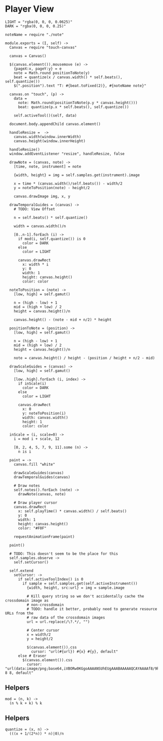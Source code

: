 Player View
===========

    LIGHT = "rgba(0, 0, 0, 0.0625)"
    DARK = "rgba(0, 0, 0, 0.25)"

    noteName = require "./note"

    module.exports = (I, self) ->
      Canvas = require "touch-canvas"

      canvas = Canvas()

      $(canvas.element()).mousemove (e) ->
        {pageX:x, pageY:y} = e
        note = Math.round positionToNote(y)
        beat = quantize(x / canvas.width() * self.beats(), self.quantize())
        $(".position").text "T: #{beat.toFixed(2)}, #{noteName note}"

      canvas.on "touch", (p) ->
        data =
          note: Math.round(positionToNote(p.y * canvas.height()))
          beat: quantize(p.x * self.beats(), self.quantize())

        self.activeTool()(self, data)

      document.body.appendChild canvas.element()

      handleResize =  ->
        canvas.width(window.innerWidth)
        canvas.height(window.innerHeight)

      handleResize()
      window.addEventListener "resize", handleResize, false

      drawNote = (canvas, note) ->
        [time, note, instrument] = note

        {width, height} = img = self.samples.get(instrument).image

        x = time * (canvas.width()/self.beats()) - width/2
        y = noteToPosition(note) - height/2

        canvas.drawImage img, x, y

      drawTemporalGuides = (canvas) ->
        # TODO: View Offset

        n = self.beats() * self.quantize()

        width = canvas.width()/n

        [0..n-1].forEach (i) ->
          if mod(i, self.quantize()) is 0
            color = DARK
          else
            color = LIGHT

          canvas.drawRect
            x: width * i
            y: 0
            width: 1
            height: canvas.height()
            color: color

      noteToPosition = (note) ->
        [low, high] = self.gamut()

        n = (high - low) + 1
        mid = (high + low) / 2
        height = canvas.height()/n

        canvas.height() - (note - mid + n/2) * height

      positionToNote = (position) ->
        [low, high] = self.gamut()

        n = (high - low) + 1
        mid = (high + low) / 2
        height = canvas.height()/n

        note = canvas.height() / height - (position / height + n/2 - mid)

      drawScaleGuides = (canvas) ->
        [low, high] = self.gamut()

        [low..high].forEach (i, index) ->
          if inScale(i)
            color = DARK
          else
            color = LIGHT

          canvas.drawRect
            x: 0
            y: noteToPosition(i)
            width: canvas.width()
            height: 1
            color: color

      inScale = (i, scale=0) ->
        i = mod i + scale, 12

        [0, 2, 4, 5, 7, 9, 11].some (n) ->
          n is i

      paint = ->
        canvas.fill "white"

        drawScaleGuides(canvas)
        drawTemporalGuides(canvas)

        # Draw notes
        self.notes().forEach (note) ->
          drawNote(canvas, note)

        # Draw player cursor
        canvas.drawRect
          x: self.playTime() * canvas.width() / self.beats()
          y: 0
          width: 1
          height: canvas.height()
          color: "#F0F"

        requestAnimationFrame(paint)

      paint()

      # TODO: This doesn't seem to be the place for this
      self.samples.observe ->
        self.setCursor()

      self.extend
        setCursor: ->
          if self.activeToolIndex() is 0
            if sample = self.samples.get(self.activeInstrument())
              {width, height, src:url} = img = sample.image

              # Kill query string so we don't accidentally cache the crossdomain image as
              # non-crossdomain 
              # TODO: handle it better, probably need to generate resource URLs from the 
              # raw data of the crossdomain images
              url = url.replace(/\?.*/, "") 

              # Center cursor
              x = width/2
              y = height/2

              $(canvas.element()).css
                cursor: "url(#{url}) #{x} #{y}, default"
          else # Eraser
            $(canvas.element()).css
              cursor: "url(data:image/png;base64,iVBORw0KGgoAAAANSUhEUgAAABAAAAAQCAYAAAAf8/9hAAAABGdBTUEAAK/INwWK6QAAAIdJREFUeJzNUsERwCAIw15n031wDt0Hl0s/9VoF9NnmZzRBCERfI2zusdOtDABmopRGVoRCrdviADNMiADM6L873Mql2NYiw3E2WItzVi2dSuw8JBHNvQyegcU4vmjNFesWZrHFTSlYQ/RhRDgatKZFnXPy7zMIoVaYa3fH5i3PTHira4r/gQv1W1E4p9FksQAAAABJRU5ErkJggg==) 8 8, default"

Helpers
-------

    mod = (n, k) ->
      (n % k + k) % k

Helpers
-------

    quantize = (x, n) ->
      (((x + 1/(2*n)) * n)|0)/n
